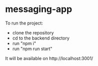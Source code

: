 # messaging-app

To run the project:

* clone the repository
* cd to the backend directory
* run "npm i"
* run "npm run start"

It will be available on http://localhost:3001/

